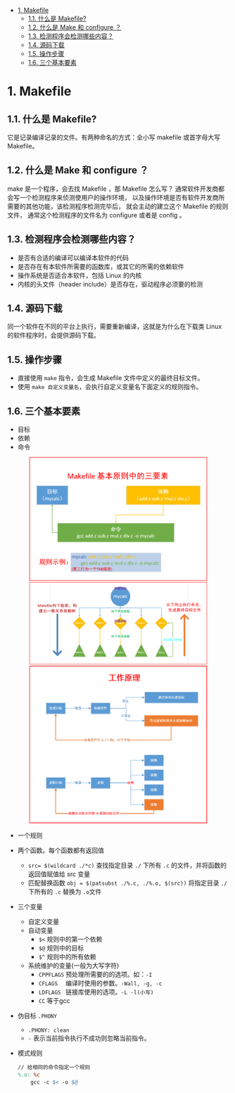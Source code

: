 <!--

 * @Author: JohnJeep
 * @Date: 2021-04-07 23:25:09
 * @LastEditTime: 2022-05-12 09:02:36
 * @LastEditors: DESKTOP-0S33AUT
 * @Description: In User Settings Edit
-->

<!-- TOC -->

- [1. Makefile](#1-makefile)
  - [1.1. 什么是 Makefile?](#11-什么是-makefile)
  - [1.2. 什么是 Make 和 configure ？](#12-什么是-make-和-configure-)
  - [1.3. 检测程序会检测哪些内容？](#13-检测程序会检测哪些内容)
  - [1.4. 源码下载](#14-源码下载)
  - [1.5. 操作步骤](#15-操作步骤)
  - [1.6. 三个基本要素](#16-三个基本要素)

<!-- /TOC -->


# 1. Makefile

## 1.1. 什么是 Makefile?

它是记录编译记录的文件。有两种命名的方式：全小写 makefile 或首字母大写 Makefile。


## 1.2. 什么是 Make 和 configure ？

make 是一个程序，会去找 Makefile ，那 Makefile 怎么写？ 通常软件开发商都会写一个检测程序来侦测使用户的操作环境， 以及操作环境是否有软件开发商所需要的其他功能，该检测程序检测完毕后， 就会主动的建立这个 Makefile 的规则文件， 通常这个检测程序的文件名为 configure 或者是 config 。



## 1.3. 检测程序会检测哪些内容？

- 是否有合适的编译可以编译本软件的代码
- 是否存在有本软件所需要的函数库，或其它的所需的依赖软件
- 操作系统是否适合本软件，包括 Linux 的内核
- 内核的头文件（header include）是否存在，驱动程序必须要的检测


## 1.4. 源码下载

同一个软件在不同的平台上执行，需要重新编译，这就是为什么在下载类 Linux 的软件程序时，会提供源码下载。



## 1.5. 操作步骤

- 直接使用 `make` 指令，会生成 Makefile 文件中定义的最终目标文件。
- 使用 `make 自定义变量名`，会执行自定义变量名下面定义的规则指令。


## 1.6. 三个基本要素
- 目标
- 依赖
- 命令

<div align="center"> 
  <img width="80%" height="80%" src="../pictures/makefile三要素.png" />
</div>
<div align="center">
  <img width="80%" height="80%" src="../pictures/makefile工作原理-1.png" />
</div>
<div align="center"> 
  <img width="80%" height="80%" src="../pictures/makefile工作原理-2.png" />
</div>


- 一个规则
- 两个函数。每个函数都有返回值
  - `src= $(wildcard ./*c)` 查找指定目录 `./` 下所有 `.c` 的文件，并将函数的返回值赋值给 src 变量
  - 匹配替换函数  `obj = $(patsubst ./%.c, ./%.o, $(src))` 将指定目录 `./` 下所有的 `.c` 替换为 `.o`文件

- 三个变量
  - 自定义变量
  - 自动变量
    - `$<` 规则中的第一个依赖
    - `$@` 规则中的目标
    - `$^` 规则中的所有依赖
  - 系统维护的变量(一般为大写字符) 
    - `CPPFLAGS` 预处理所需要的的选项。如：`-I`
    - `CFLAGS  ` 编译时使用的参数。`-Wall, -g, -c`
    - `LDFLAGS ` 链接库使用的选项。`-L -l(小写)`
    - `CC` 等于gcc

- 伪目标 `.PHONY` 
  - `.PHONY: clean`
  - `-` 表示当前指令执行不成功则忽略当前指令。

- 模式规则
  ```makefile
  // 给相同的命令指定一个规则
  %.o: %c
      gcc -c $< -o $@
  ```

